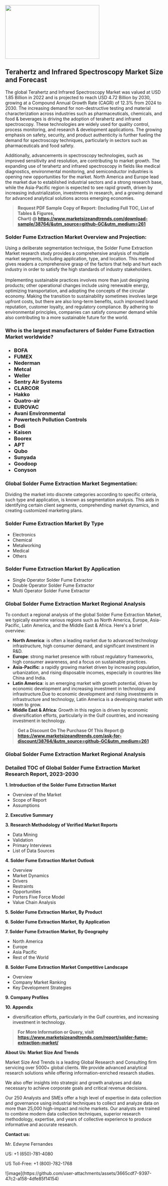 <p><img class="alignnone size-medium wp-image-20088" src="https://ffe5etoiles.com/wp-content/uploads/2024/12/MST1-300x171.png" alt="" width="300" height="171" /></p><h2>Terahertz and Infrared Spectroscopy Market Size and Forecast</h2><p>The global Terahertz and Infrared Spectroscopy Market was valued at USD 1.85 Billion in 2022 and is projected to reach USD 4.72 Billion by 2030, growing at a Compound Annual Growth Rate (CAGR) of 12.3% from 2024 to 2030. The increasing demand for non-destructive testing and material characterization across industries such as pharmaceuticals, chemicals, and food & beverages is driving the adoption of terahertz and infrared spectroscopy. These technologies are widely used for quality control, process monitoring, and research & development applications. The growing emphasis on safety, security, and product authenticity is further fueling the demand for spectroscopy techniques, particularly in sectors such as pharmaceuticals and food safety.</p><p>Additionally, advancements in spectroscopy technologies, such as improved sensitivity and resolution, are contributing to market growth. The expanding use of terahertz and infrared spectroscopy in fields like medical diagnostics, environmental monitoring, and semiconductor industries is opening new opportunities for the market. North America and Europe lead the market due to established industrial sectors and a strong research base, while the Asia-Pacific region is expected to see rapid growth, driven by increasing industrialization, investments in research, and a growing demand for advanced analytical solutions across emerging economies.</p></p><blockquote id="" class=""><strong>Request PDF Sample Copy of Report: (Including Full TOC, List of Tables &amp; Figures, Chart)&nbsp;@&nbsp;<strong><a href="https://www.marketsizeandtrends.com/download-sample/38764/&utm_source=github-GC&utm_medium=261" target="_blank">https://www.marketsizeandtrends.com/download-sample/38764/&utm_source=github-GC&utm_medium=261</a></strong></strong></blockquote><h3 id="" class="">Solder Fume Extraction Market&nbsp;Overview and Projection:</h3><p id="" class="">Using a deliberate segmentation technique, the Solder Fume Extraction Market research study provides a comprehensive analysis of multiple market segments, including application, type, and location. This method gives readers a comprehensive grasp of the factors that help and hurt each industry in order to satisfy the high standards of industry stakeholders. <br /> <br />Implementing sustainable practices involves more than just designing products; other operational changes include using renewable energy, optimizing transportation, and adopting the concepts of the circular economy. Making the transition to sustainability sometimes involves large upfront costs, but there are also long-term benefits, such improved brand reputation, customer loyalty, and regulatory compliance. By adhering to environmental principles, companies can satisfy consumer demand while also contributing to a more sustainable future for the world.</p><h3 id="" class="">Who is the largest manufacturers of&nbsp;Solder Fume Extraction Market worldwide?</h3><h3 class=""><p><ul><li>BOFA </li><li> FUMEX </li><li> Nederman </li><li> Metcal </li><li> Weller </li><li> Sentry Air Systems </li><li> CLARCOR </li><li> Hakko </li><li> Quatro-air </li><li> EUROVAC </li><li> Avani Environmental </li><li> Powertech Pollution Controls </li><li> Bodi </li><li> Kaisen </li><li> Boorex </li><li> APT </li><li> Qubo </li><li> Sunyada </li><li> Goodoop </li><li> Conyson</li></ul></p></h3><h3 id="" class="">Global&nbsp;Solder Fume Extraction Market Segmentation:</h3><p id="" class="">Dividing the market into discrete categories according to specific criteria, such type and application, is known as segmentation analysis. This aids in identifying certain client segments, comprehending market dynamics, and creating customized marketing plans.</p><h3 id="" class="">Solder Fume Extraction Market&nbsp;By Type</h3><p><p><ul><li>Electronics </li><li> Chemical </li><li> Metalworking </li><li> Medical </li><li> Others</p></li></ul></p></p><h3 id="" class="">Solder Fume Extraction Market&nbsp;By Application</h3><p class=""><p><ul><li>Single Operator Solder Fume Extractor </li><li> Double Operator Solder Fume Extractor </li><li> Multi Operator Solder Fume Extractor</li></ul></p></p><h3 id="" class="">Global Solder Fume Extraction Market Regional Analysis</h3><p id="" class="">To conduct a regional analysis of the global Solder Fume Extraction Market, we typically examine various regions such as North America, Europe, Asia-Pacific, Latin America, and the Middle East &amp; Africa. Here's a brief overview:</p><ul><li><strong>North America</strong>: is often a leading market due to advanced technology infrastructure, high consumer demand, and significant investment in R&amp;D.</li><li><strong>Europe</strong>: strong market presence with robust regulatory frameworks, high consumer awareness, and a focus on sustainable practices.</li><li><strong>Asia-Pacific</strong>: a rapidly growing market driven by increasing population, urbanization, and rising disposable incomes, especially in countries like China and India.</li><li><strong>Latin America</strong>: is an emerging market with growth potential, driven by economic development and increasing investment in technology and infrastructure.Due to economic development and rising investments in infrastructure and technology, Latin America is a developing market with room to grow.</li><li><strong>Middle East &amp; Africa</strong>: Growth in this region is driven by economic diversification efforts, particularly in the Gulf countries, and increasing investment in technology.</li></ul><blockquote id="" class=""><strong>Get a Discount On The Purchase Of This Report @ <strong><a href="https://www.marketsizeandtrends.com/ask-for-discount/38764/&utm_source=github-GC&utm_medium=261" target="_blank">https://www.marketsizeandtrends.com/ask-for-discount/38764/&utm_source=github-GC&utm_medium=261</a></strong></strong></blockquote><h3 id="" class="">Global Solder Fume Extraction Market Regional Analysis</h3><h3 id="" class="">Detailed TOC of Global Solder Fume Extraction Market Research Report, 2023-2030</h3><p id="" class=""><strong>1. Introduction of the Solder Fume Extraction Market</strong></p><ul><li>Overview of the Market</li><li>Scope of Report</li><li>Assumptions</li></ul><p id="" class=""><strong>2. Executive Summary</strong></p><p id="" class=""><strong>3. Research Methodology of Verified Market Reports</strong></p><ul><li>Data Mining</li><li>Validation</li><li>Primary Interviews</li><li>List of Data Sources</li></ul><p id="" class=""><strong>4. Solder Fume Extraction Market Outlook</strong></p><ul><li>Overview</li><li>Market Dynamics</li><li>Drivers</li><li>Restraints</li><li>Opportunities</li><li>Porters Five Force Model</li><li>Value Chain Analysis</li></ul><p id="" class=""><strong>5. Solder Fume Extraction Market, By Product</strong></p><p id="" class=""><strong>6. Solder Fume Extraction Market, By Application</strong></p><p id="" class=""><strong>7. Solder Fume Extraction Market, By Geography</strong></p><ul><li>North America</li><li>Europe</li><li>Asia Pacific</li><li>Rest of the World</li></ul><p id="" class=""><strong>8. Solder Fume Extraction Market Competitive Landscape</strong></p><ul><li>Overview</li><li>Company Market Ranking</li><li>Key Development Strategies</li></ul><p id="" class=""><strong>9. Company Profiles</strong></p><p id="" class=""><strong>10. Appendix</strong></p><ul><li>diversification efforts, particularly in the Gulf countries, and increasing investment in technology.</li></ul><blockquote id="" class=""><strong>For More Information or Query, visit <strong><strong><a href="https://www.marketsizeandtrends.com/report/solder-fume-extraction-market/" target="_blank">https://www.marketsizeandtrends.com/report/solder-fume-extraction-market/</a></strong></strong></strong></blockquote><p id="" class=""><strong>About Us: Market Size And Trends</strong></p><p id="" class="">Market Size And Trends is a leading Global Research and Consulting firm servicing over 5000+ global clients. We provide advanced analytical research solutions while offering information-enriched research studies.</p><p id="" class="">We also offer insights into strategic and growth analyses and data necessary to achieve corporate goals and critical revenue decisions.</p><p id="" class="">Our 250 Analysts and SMEs offer a high level of expertise in data collection and governance using industrial techniques to collect and analyze data on more than 25,000 high-impact and niche markets. Our analysts are trained to combine modern data collection techniques, superior research methodology, expertise, and years of collective experience to produce informative and accurate research.</p><p id="" class=""><strong>Contact us:</strong></p><p id="" class="">Mr. Edwyne Fernandes</p><p id="" class="">US: +1 (650)-781-4080</p><p id="" class="">US Toll-Free: +1 (800)-782-1768</p>
![image](https://github.com/user-attachments/assets/3665cdf7-9397-47c2-a158-4dfe85f14154)
